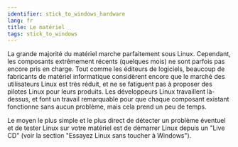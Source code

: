 ```yaml
---
identifier: stick_to_windows_hardware
lang: fr
title: Le matériel
tags: stick_to_windows
---
```


La grande majorité du matériel marche parfaitement sous Linux. 
Cependant, les composants extrêmement récents (quelques mois) ne 
sont parfois pas encore pris en charge. Tout comme les éditeurs de 
logiciels, beaucoup de fabricants de matériel informatique 
considèrent encore que le marché des utilisateurs Linux est très 
réduit, et ne se fatiguent pas à proposer des pilotes Linux pour 
leurs produits. Les développeurs Linux travaillent là-dessus, et 
font un travail remarquable pour que chaque composant existant 
fonctionne sans aucun problème, mais cela prend un peu de temps.

Le moyen le plus simple et le plus direct de détecter un problème 
éventuel et de tester Linux sur votre matériel est de démarrer Linux 
depuis un "Live CD" (voir la section "Essayez Linux sans toucher à 
Windows").

